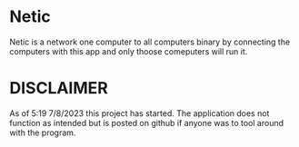 # Netic
Netic is a network one computer to all computers binary by connecting the computers with this app and only thoose comeputers will run it.
# DISCLAIMER
As of 5:19 7/8/2023 this project has started. The application does not function as intended but is posted on github if anyone was to tool around with the program.
